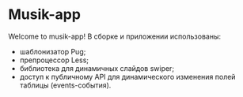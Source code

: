 # Musik-app

Welcome to musik-app!
В сборке и приложении использованы:
- шаблонизатор Pug;
- препроцессор Less;
- библиотека для динамичных слайдов swiper;
- доступ к публичному API для динамического изменения полей таблицы (events-события).